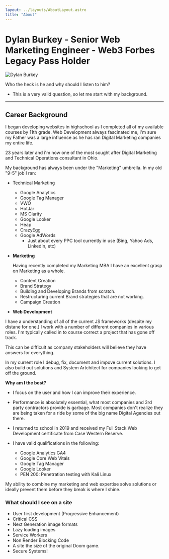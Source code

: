 ```yaml
---
layout: ../layouts/AboutLayout.astro
title: "About"
---
```


# Dylan Burkey - Senior Web Marketing Engineer - Web3 Forbes Legacy Pass Holder

<img src="/assets/images/dylan-burkey.jpg" alt="Dylan Burkey">

Who the heck is he and why should I listen to him?

- This is a very valid question, so let me start with my background.

---

## Career Background

I began developing websites in highschool as I completed all of my available courses by 11th grade. Web Development always fascinated me, i'm sure my Father
was a large influence as he has ran Digital Marketing companies my entire life.

23 years later and i'm now one of the most sought after Digital Marketing and Technical Operations consultant in Ohio.

My background has always been under the "Marketing" umbrella. In my old "9-5" job I ran:

- Technical Marketing
  - Google Analytics
  - Google Tag Manager
  - VWO
  - HotJar
  - MS Clarity
  - Google Looker
  - Heap
  - CrazyEgg
  - Google AdWords
    - Just about every PPC tool currently in use (Bing, Yahoo Ads, LinkedIn, etc)

- **Marketing**
  
  Having recently completed my Marketing MBA I have an excellent grasp on Marketing as a whole.

  - Content Creation
  - Brand Strategy
  - Building and Developing Brands from scratch.
  - Restructuring current Brand strategies that are not working.
  - Campaign Creation
  
- **Web Development**
  
I have a understanding of all of the current JS frameworks (despite my distane for one.) I work with a number of different companies in various roles. I'm typically called in to course correct a project that has gone off track.

This can be difficult as company stakeholders will believe they have answers for everything.

In my current role I debug, fix, document and impove current solutions. I also build out solutions and System Artchitect for companies looking to get off the ground.

**Why am I the best?**

- I focus on the user and how I can improve their experience.
- Performance is absolutely essential, what most companies and 3rd party contractors provide is garbage. Most companies don't realize they are being taken for a ride by some of the big name Digital Agencies out there.

- I returned to school in 2019 and received my Full Stack Web Development certificate from Case Western Reserve.
- I have valid qualifications in the following:
  - Google Analytics GA4
  - Google Core Web Vitals
  - Google Tag Manager
  - Google Looker
  - PEN 200: Penetration testing with Kali Linux

My ability to combine my marketing and web expertise solve solutions or ideally prevent them before they break is where I shine.

### What should I see on a site

- User first development (Progressive Enhancement)
- Critical CSS
- Next Generation image formats
- Lazy loading images
- Service Workers
- Non Render Blocking Code
- A site the size of the original Doom game.
- Secure Systems!
